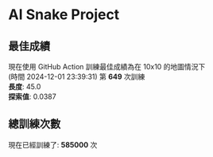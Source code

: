 
# AI Snake Project

## **最佳成績**





















































































現在使用 GitHub Action 訓練最佳成績為在 10x10 的地圖情況下  
(時間 2024-12-01 23:39:31) 第 **649** 次訓練  
**長度**: 45.0  
**探索值**: 0.0387











































































































































































## 總訓練次數
現在已經訓練了: **585000** 次
